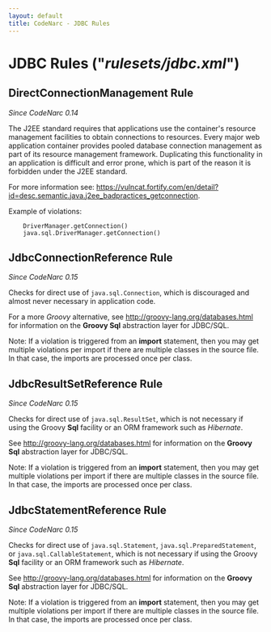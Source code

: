 ```yaml
---
layout: default
title: CodeNarc - JDBC Rules
---  
```


# JDBC Rules  ("*rulesets/jdbc.xml*")


## DirectConnectionManagement Rule

*Since CodeNarc 0.14*

The J2EE standard requires that applications use the container's resource management facilities to obtain connections
to resources. Every major web application container provides pooled database connection management as part of its
resource management framework. Duplicating this functionality in an application is difficult and error prone, which
is part of the reason it is forbidden under the J2EE standard.

For more information see: <https://vulncat.fortify.com/en/detail?id=desc.semantic.java.j2ee_badpractices_getconnection>.

Example of violations:

```
    DriverManager.getConnection()
    java.sql.DriverManager.getConnection()
```


## JdbcConnectionReference Rule

*Since CodeNarc 0.15*

Checks for direct use of `java.sql.Connection`, which is discouraged and almost never necessary
in application code.

For a more *Groovy* alternative, see <http://groovy-lang.org/databases.html> for information on the
**Groovy Sql** abstraction layer for JDBC/SQL.

Note: If a violation is triggered from an **import** statement, then you may get multiple violations per
import if there are multiple classes in the source file. In that case, the imports are processed once per class.


## JdbcResultSetReference Rule

*Since CodeNarc 0.15*

Checks for direct use of `java.sql.ResultSet`, which is not necessary if using the Groovy **Sql** facility or an
ORM framework such as *Hibernate*.

See <http://groovy-lang.org/databases.html> for information on the **Groovy Sql** abstraction
layer for JDBC/SQL.

Note: If a violation is triggered from an **import** statement, then you may get multiple violations per
import if there are multiple classes in the source file. In that case, the imports are processed once per class.


## JdbcStatementReference Rule

*Since CodeNarc 0.15*

Checks for direct use of `java.sql.Statement`, `java.sql.PreparedStatement`, or
`java.sql.CallableStatement`, which is not necessary if using the Groovy **Sql** facility or an
ORM framework such as *Hibernate*.

See <http://groovy-lang.org/databases.html> for information on the **Groovy Sql** abstraction
layer for JDBC/SQL.

Note: If a violation is triggered from an **import** statement, then you may get multiple violations per
import if there are multiple classes in the source file. In that case, the imports are processed once per class.

